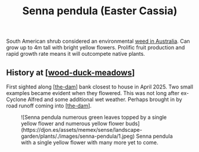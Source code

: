 ﻿---
backlinks:
- title: Plants
  url: /memex/sense/landscape-garden/plants/plants.html
photos:
  1:
    date: 2025-04-07 17:03:02
    description: None
    filename: 1D518112-E8E2-471A-B25B-F2BBA229EBED.heic
    latitude: -27.538663333333332
    longitude: 152.05574166666668
    memexFilename: images/senna-pendula/1.jpeg
    title: None
tags:
- plants
- weed
- introduced
- wood-duck-meadows
title: Senna pendula (Easter Cassia)
type: plant
---
South American shrub considered an environmental [weed in Australia](https://weeds.brisbane.qld.gov.au/weeds/easter-cassia). Can grow up to 4m tall with bright yellow flowers. Prolific fruit production and rapid growth rate means it will outcompete native plants.

## History at [[wood-duck-meadows]]

First sighted along [[the-dam]] bank closest to house in April 2025. Two small examples became evident when they flowered. This was not long after ex-Cyclone Alfred and some additional wet weather. Perhaps brought in by road runoff coming into [[the-dam]].

<figure markdown>
![Senna pendula numerous green leaves topped by a single yellow flower and numerous yellow flower buds](https://djon.es/assets/memex/sense/landscape-garden/plants/./images/senna-pendula/1.jpeg)
<caption>Senna pendula with a single yellow flower with many more yet to come.</caption>
</figure>

[//begin]: # "Autogenerated link references for markdown compatibility"
[wood-duck-meadows]: ../wood-duck-meadows "Wood duck meadows"
[the-dam]: ../the-dam "The Dam"
[//end]: # "Autogenerated link references"